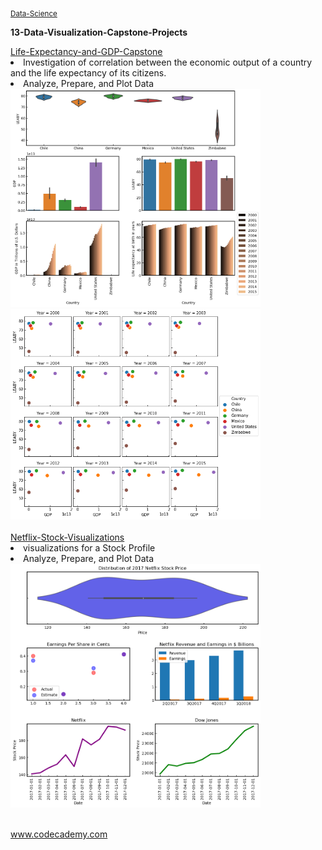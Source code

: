 <sub><a href="/Data-Science">Data-Science</a></sub>

**13-Data-Visualization-Capstone-Projects**</br>


<div style="float:left">
<a href="Life-Expectancy-and-GDP-Capstone">
Life-Expectancy-and-GDP-Capstone</br></a>
<li>Investigation of correlation between the economic output of a country and the life expectancy of its citizens. </li>
<li>Analyze, Prepare, and Plot Data</li>
<img src="Life-Expectancy-and-GDP-Capstone/img/overview_plot.png" alt="img" width="400px">
<img src="Life-Expectancy-and-GDP-Capstone/img/GDP_LEABY.png" alt="img" width="400px" "></a></br></br>

<a href="Netflix-Stock-Visualizations">
Netflix-Stock-Visualizations</br></a>
<li>visualizations for a Stock Profile</li>
<li>Analyze, Prepare, and Plot Data</li>
<img src="Netflix-Stock-Visualizations/netflix_visualizations_project.png" alt="img" width="400px" "></a></br></br>


www.codecademy.com

